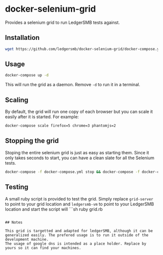 # docker-selenium-grid

Provides a selenium grid to run LedgerSMB tests against.

## Installation

```sh
wget https://github.com/ledgersmb/docker-selenium-grid/docker-compose.yml
```

## Usage

```sh
docker-compose up -d
```
This will run the grid as a daemon. Remove `-d` to run it in a terminal.

## Scaling

By default, the grid will run one copy of each browser but you can scale it easily after it is started. For example: 
```sh
docker-compose scale firefox=5 chrome=3 phantomjs=2
```

## Stopping the grid

Stoping the entire selenium grid is just as easy as starting them.
Since it only takes seconds to start, you can have a clean slate for all the Selenium tests.

```sh
docker-compose -f docker-compose.yml stop && docker-compose -f docker-compose.yml rm -f
```

## Testing

A small ruby script is provided to test the grid. Simply replace `grid-server` to point to your grid location and `ledgersmb-vm` to point to your LedgerSMB location and start the script will ```sh
ruby grid.rb
```. It will report access with Firefox, Chrome and PhantomJS.

## Notes

This grid is targetted and adapted for ledgerSMB, although it can be generalized easily. The prefered usage is to run it outside of the development machine.
The usage of google dns is intended as a place holder. Replace by yours so it can find your machines.
